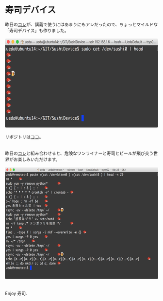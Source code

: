 # 寿司デバイス
昨日の<a href="https://blog.ueda.asia/?p=7395">コレ</a>が、講義で使うにはあまりにもアレだったので、ちょっとマイルドな「寿司デバイス」も作りました。<br />
<br />
<a href="347c82c41d7c5da3ead4b68c411f0706.png" rel="attachment wp-att-7445"><img src="347c82c41d7c5da3ead4b68c411f0706-1024x454.png" alt="スクリーンショット 2016-01-02 10.51.06" width="660" height="293" class="aligncenter size-large wp-image-7445" /></a><br />
<br />
リポジトリは<a href="https://github.com/ryuichiueda/SushiDevice" target="_blank">ココ</a>。<br />
<br />
<br />
昨日の<a href="https://blog.ueda.asia/?p=7395">コレ</a>と組み合わせると、危険なワンライナーと寿司とビールが飛び交う世界がお楽しみいただけます。<br />
<br />
<a href="776e05e2117eeec96ce12ff8dccf710a.png" rel="attachment wp-att-7448"><img src="776e05e2117eeec96ce12ff8dccf710a-1024x569.png" alt="スクリーンショット 2016-01-02 11.36.43" width="660" height="367" class="aligncenter size-large wp-image-7448" /></a><br />
<br />
<br />
Enjoy 寿司.
